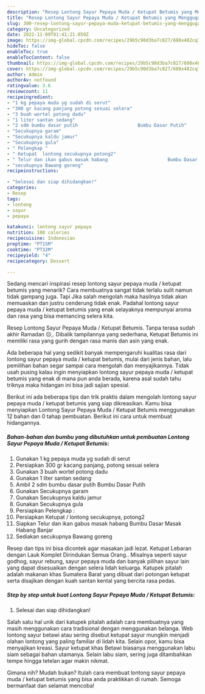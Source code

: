 ```yaml
---
description: "Resep Lontong Sayur Pepaya Muda / Ketupat Betumis yang Menggugah Selera, Buat Buka Puasa}"
title: "Resep Lontong Sayur Pepaya Muda / Ketupat Betumis yang Menggugah Selera, Buat Buka Puasa}"
slug: 300-resep-lontong-sayur-pepaya-muda-ketupat-betumis-yang-menggugah-selera-buat-buka-puasa
category: Uncategorized
date: 2022-11-09T01:41:21.059Z
image: https://img-global.cpcdn.com/recipes/29b5c90d3ba7c827/680x482cq70/lontong-sayur-pepaya-muda-ketupat-betumis-foto-resep-utama.jpg
hideToc: false
enableToc: true
enableTocContent: false
thumbnail: https://img-global.cpcdn.com/recipes/29b5c90d3ba7c827/680x482cq70/lontong-sayur-pepaya-muda-ketupat-betumis-foto-resep-utama.jpg
cover: https://img-global.cpcdn.com/recipes/29b5c90d3ba7c827/680x482cq70/lontong-sayur-pepaya-muda-ketupat-betumis-foto-resep-utama.jpg
author: Admin
authorAv: notfound
ratingvalue: 3.6
reviewcount: 11
recipeingredient:
- "1 kg pepaya muda yg sudah di serut"
- "300 gr kacang panjang potong sesuai selera"
- "3 buah wortel potong dadu"
- "1 liter santan sedang"
- "2 sdm bumbu dasar putih                      Bumbu Dasar Putih"
- "Secukupnya garam"
- "Secukupnya kaldu jamur"
- "Secukupnya gula"
- " Pelengkap "
- " Ketupat  lontong secukupnya potong2"
- " Telur dan ikan gabus masak habang                      Bumbu Dasar Masak Habang Banjar"
- "secukupnya Bawang goreng"
recipeinstructions:

- "Selesai dan siap dihidangkan!"
categories:
- Resep
tags:
- lontong
- sayur
- pepaya

katakunci: lontong sayur pepaya 
nutrition: 108 calories
recipecuisine: Indonesian
preptime: "PT15M"
cooktime: "PT32M"
recipeyield: "4"
recipecategory: Dessert

---
```



Sedang mencari inspirasi resep lontong sayur pepaya muda / ketupat betumis yang menarik? Cara membuatnya sangat tidak terlalu sulit namun tidak gampang juga. Tapi Jika salah mengolah maka hasilnya tidak akan memuaskan dan justru cenderung tidak enak. Padahal lontong sayur pepaya muda / ketupat betumis yang enak selayaknya mempunyai aroma dan rasa yang bisa memancing selera kita.


Resep Lontong Sayur Pepaya Muda / Ketupat Betumis. Tanpa terasa sudah akhir Ramadan ☹️,. Dibalik tampilannya yang sederhana, Ketupat Betumis ini memiliki rasa yang gurih dengan rasa manis dan asin yang enak.

Ada beberapa hal yang sedikit banyak mempengaruhi kualitas rasa dari lontong sayur pepaya muda / ketupat betumis, mulai dari jenis bahan, lalu pemilihan bahan segar sampai cara mengolah dan menyajikannya. Tidak usah pusing kalau ingin menyiapkan lontong sayur pepaya muda / ketupat betumis yang enak di mana pun anda berada, karena asal sudah tahu triknya maka hidangan ini bisa jadi sajian spesial.


Berikut ini ada beberapa tips dan trik praktis dalam mengolah lontong sayur pepaya muda / ketupat betumis yang siap dikreasikan. Kamu bisa menyiapkan Lontong Sayur Pepaya Muda / Ketupat Betumis menggunakan 12 bahan dan 0 tahap pembuatan. Berikut ini cara untuk membuat hidangannya.

<!--inarticleads1-->

##### Bahan-bahan dan bumbu yang dibutuhkan untuk pembuatan Lontong Sayur Pepaya Muda / Ketupat Betumis:

1. Gunakan 1 kg pepaya muda yg sudah di serut
1. Persiapkan 300 gr kacang panjang, potong sesuai selera
1. Gunakan 3 buah wortel potong dadu
1. Gunakan 1 liter santan sedang
1. Ambil 2 sdm bumbu dasar putih                      Bumbu Dasar Putih
1. Gunakan Secukupnya garam
1. Gunakan Secukupnya kaldu jamur
1. Gunakan Secukupnya gula
1. Persiapkan  Pelengkap :
1. Persiapkan  Ketupat / lontong secukupnya, potong2
1. Siapkan  Telur dan ikan gabus masak habang                      Bumbu Dasar Masak Habang Banjar
1. Sediakan secukupnya Bawang goreng


Resep dan tips ini bisa dicontek agar masakan jadi lezat. Ketupat Lebaran dengan Lauk Komplet Dirindukan Semua Orang.. Misalnya seperti sayur godhog, sayur rebung, sayur pepaya muda dan banyak pilihan sayur lain yang dapat disesuaikan dengan selera lidah keluarga. Katupek pitalah adalah makanan khas Sumatera Barat yang dibuat dari potongan ketupat serta disajikan dengan kuah santan kental yang bercita rasa pedas. 

<!--inarticleads2-->

##### Step by step untuk buat Lontong Sayur Pepaya Muda / Ketupat Betumis:


1. Selesai dan siap dihidangkan!

Salah satu hal unik dari katupek pitalah adalah cara membuatnya yang masih menggunakan cara tradisional dengan menggunakan belanga. Web lontong sayur betawi atau sering disebut ketupat sayur mungkin menjadi olahan lontong yang paling familiar di lidah kita. Selain opor, kamu bisa menyajikan kreasi. Sayur ketupat khas Betawi biasanya menggunakan labu siam sebagai bahan utamanya. Selain labu siam, sering juga ditambahkan tempe hingga tetelan agar makin nikmat. 

Gimana nih? Mudah bukan? Itulah cara membuat lontong sayur pepaya muda / ketupat betumis yang bisa anda praktikkan di rumah. Semoga bermanfaat dan selamat mencoba!
